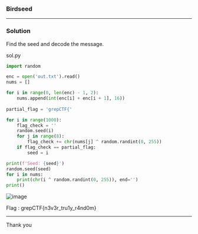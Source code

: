 ### Birdseed

---

### Solution

Find the seed and decode the message.

sol.py
```py
import random

enc = open('out.txt').read()
nums = []

for i in range(0, len(enc) - 1, 2):
    nums.append(int(enc[i] + enc[i + 1], 16))
    
partial_flag = 'grepCTF{'

for i in range(1000):
    flag_check = ''
    random.seed(i)
    for j in range(8):
        flag_check += chr(nums[j] ^ random.randint(0, 255))
    if flag_check == partial_flag:
        seed = i

print(f'Seed: {seed}')
random.seed(seed)    
for i in nums:
    print(chr(i ^ random.randint(0, 255)), end='')
print()
```

![image](https://user-images.githubusercontent.com/95117634/230302624-148f1f4b-95b9-4aee-ad16-c9f09a900b65.png)

Flag : grepCTF{n3v3r_tru1y_r4nd0m}

---

Thank you
